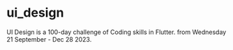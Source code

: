 # ui_design

UI Design is a 100-day challenge of Coding skills in Flutter.
from Wednesday 21 September - Dec 28 2023. 
